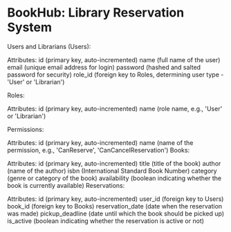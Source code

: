 # BookHub: Library Reservation System

Users and Librarians (Users):

Attributes:
id (primary key, auto-incremented)
name (full name of the user)
email (unique email address for login)
password (hashed and salted password for security)
role_id (foreign key to Roles, determining user type - 'User' or 'Librarian')

Roles:

Attributes:
id (primary key, auto-incremented)
name (role name, e.g., 'User' or 'Librarian')

Permissions:

Attributes:
id (primary key, auto-incremented)
name (name of the permission, e.g., 'CanReserve', 'CanCancelReservation')
Books:

Attributes:
id (primary key, auto-incremented)
title (title of the book)
author (name of the author)
isbn (International Standard Book Number)
category (genre or category of the book)
availability (boolean indicating whether the book is currently available)
Reservations:

Attributes:
id (primary key, auto-incremented)
user_id (foreign key to Users)
book_id (foreign key to Books)
reservation_date (date when the reservation was made)
pickup_deadline (date until which the book should be picked up)
is_active (boolean indicating whether the reservation is active or not)